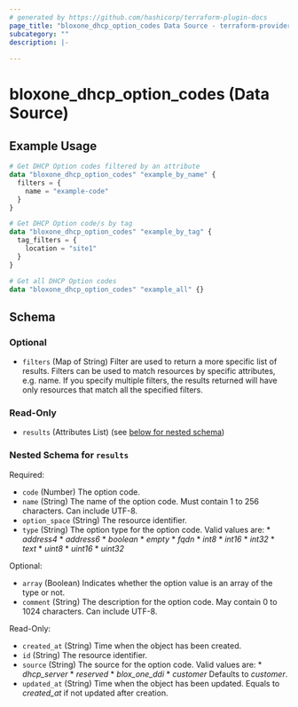 ```yaml
---
# generated by https://github.com/hashicorp/terraform-plugin-docs
page_title: "bloxone_dhcp_option_codes Data Source - terraform-provider-bloxone"
subcategory: ""
description: |-
  
---
```


# bloxone_dhcp_option_codes (Data Source)



## Example Usage

```terraform
# Get DHCP Option codes filtered by an attribute
data "bloxone_dhcp_option_codes" "example_by_name" {
  filters = {
    name = "example-code"
  }
}

# Get DHCP Option code/s by tag
data "bloxone_dhcp_option_codes" "example_by_tag" {
  tag_filters = {
    location = "site1"
  }
}

# Get all DHCP Option codes
data "bloxone_dhcp_option_codes" "example_all" {}
```

<!-- schema generated by tfplugindocs -->
## Schema

### Optional

- `filters` (Map of String) Filter are used to return a more specific list of results. Filters can be used to match resources by specific attributes, e.g. name. If you specify multiple filters, the results returned will have only resources that match all the specified filters.

### Read-Only

- `results` (Attributes List) (see [below for nested schema](#nestedatt--results))

<a id="nestedatt--results"></a>
### Nested Schema for `results`

Required:

- `code` (Number) The option code.
- `name` (String) The name of the option code. Must contain 1 to 256 characters. Can include UTF-8.
- `option_space` (String) The resource identifier.
- `type` (String) The option type for the option code.  Valid values are: * _address4_ * _address6_ * _boolean_ * _empty_ * _fqdn_ * _int8_ * _int16_ * _int32_ * _text_ * _uint8_ * _uint16_ * _uint32_

Optional:

- `array` (Boolean) Indicates whether the option value is an array of the type or not.
- `comment` (String) The description for the option code. May contain 0 to 1024 characters. Can include UTF-8.

Read-Only:

- `created_at` (String) Time when the object has been created.
- `id` (String) The resource identifier.
- `source` (String) The source for the option code.  Valid values are:  * _dhcp_server_  * _reserved_  * _blox_one_ddi_  * _customer_  Defaults to _customer_.
- `updated_at` (String) Time when the object has been updated. Equals to _created_at_ if not updated after creation.
